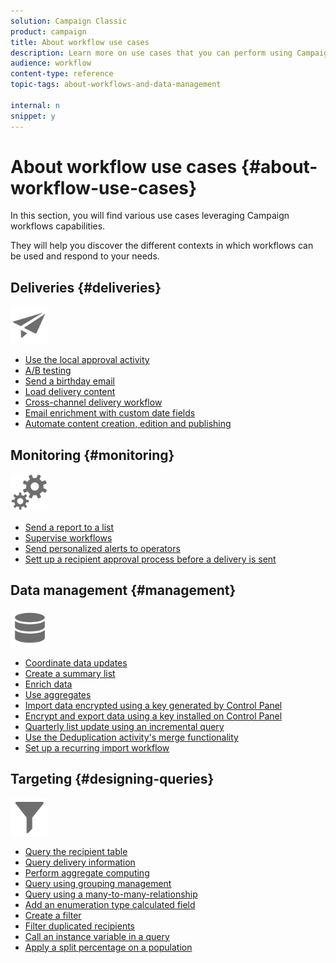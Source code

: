```yaml
---
solution: Campaign Classic
product: campaign
title: About workflow use cases
description: Learn more on use cases that you can perform using Campaign Classic workflows.
audience: workflow
content-type: reference
topic-tags: about-workflows-and-data-management

internal: n
snippet: y
---
```


# About workflow use cases {#about-workflow-use-cases}

In this section, you will find various use cases leveraging Campaign workflows capabilities.

They will help you discover the different contexts in which workflows can be used and respond to your needs.

## Deliveries {#deliveries}

<img src="assets/do-not-localize/icon_send.svg" width="60px">

* [Use the local approval activity](../../workflow/using/using-the-local-approval-activity.md)
* [A/B testing](../../delivery/using/a-b-testing-use-case.md)
* [Send a birthday email](../../workflow/using/sending-a-birthday-email.md)
* [Load delivery content](../../workflow/using/loading-delivery-content.md)
* [Cross-channel delivery workflow](../../workflow/using/cross-channel-delivery-workflow.md)
* [Email enrichment with custom date fields](../../workflow/using/email-enrichment-with-custom-date-fields.md)
* [Automate content creation, edition and publishing](../../delivery/using/automating-via-workflows.md#examples)

## Monitoring {#monitoring}

<img src="assets/do-not-localize/icon_monitoring.svg" width="60px">

* [Send a report to a list](../../workflow/using/sending-a-report-to-a-list.md)
* [Supervise workflows](../../workflow/using/supervising-workflows.md)
* [Send personalized alerts to operators](../../workflow/using/sending-personalized-alerts-to-operators.md)
* [Sett up a recipient approval process before a delivery is sent](../../workflow/using/using-the-local-approval-activity.md)

## Data management {#management}

<img src="assets/do-not-localize/icon_manage.svg" width="60px">

* [Coordinate data updates](../../workflow/using/coordinating-data-updates.md)
* [Create a summary list](../../workflow/using/creating-a-summary-list.md)
* [Enrich data](../../workflow/using/enriching-data.md)
* [Use aggregates](../../workflow/using/using-aggregates.md)
* [Import data encrypted using a key generated by Control Panel](../../platform/using/unzip-decrypt.md)
* [Encrypt and export data using a key installed on Control Panel](../../workflow/using/how-to-use-workflow-data.md#use-case-gpg-encrypt)
* [Quarterly list update using an incremental query](../../workflow/using/quarterly-list-update.md)
* [Use the Deduplication activity's merge functionality](../../workflow/using/deduplication-merge.md)
* [Set up a recurring import workflow](../../workflow/using/recurring-import-workflow.md)

## Targeting {#designing-queries}

<img src="assets/do-not-localize/icon_filter.svg" width="60px">

* [Query the recipient table](../../workflow/using/querying-recipient-table.md)
* [Query delivery information](../../workflow/using/querying-delivery-information.md)
* [Perform aggregate computing](../../workflow/using/performing-aggregate-computing.md)
* [Query using grouping management](../../workflow/using/querying-using-grouping-management.md)
* [Query using a many-to-many-relationship](../../workflow/using/querying-using-many-to-many-relationship.md)
* [Add an enumeration type calculated field](../../workflow/using/adding-enumeration-type-calculated-field.md)
* [Create a filter](../../workflow/using/creating-a-filter.md)
* [Filter duplicated recipients](../../workflow/using/filtering-duplicated-recipients.md)
* [Call an instance variable in a query](../../workflow/using/javascript-scripts-and-templates.md#calling-an-instance-variable-in-a-query)
* [Apply a split percentage on a population](../../workflow/using/javascript-scripts-and-templates.md#example)

